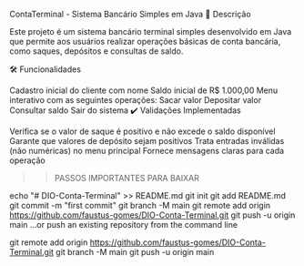 ContaTerminal - Sistema Bancário Simples em Java
📝 Descrição

Este projeto é um sistema bancário terminal simples desenvolvido em Java que permite aos usuários realizar operações básicas de conta bancária, como saques, depósitos e consultas de saldo.

🛠️ Funcionalidades

Cadastro inicial do cliente com nome
Saldo inicial de R$ 1.000,00
Menu interativo com as seguintes operações:
Sacar valor
Depositar valor
Consultar saldo
Sair do sistema
✔️ Validações Implementadas

Verifica se o valor de saque é positivo e não excede o saldo disponível
Garante que valores de depósito sejam positivos
Trata entradas inválidas (não numéricas) no menu principal
Fornece mensagens claras para cada operação


>>PASSOS IMPORTANTES PARA BAIXAR

echo "# DIO-Conta-Terminal" >> README.md
git init
git add README.md
git commit -m "first commit"
git branch -M main
git remote add origin https://github.com/faustus-gomes/DIO-Conta-Terminal.git
git push -u origin main
…or push an existing repository from the command line

git remote add origin https://github.com/faustus-gomes/DIO-Conta-Terminal.git
git branch -M main
git push -u origin main
